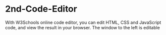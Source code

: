 # 2nd-Code-Editor
With W3Schools online code editor, you can edit HTML, CSS and JavaScript code, and view the result in your browser. The window to the left is editable 
